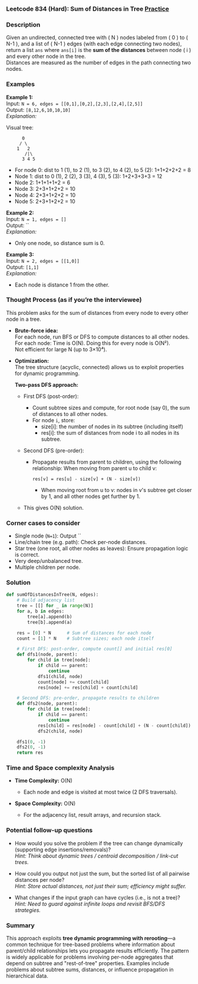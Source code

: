 ### Leetcode 834 (Hard): Sum of Distances in Tree [Practice](https://leetcode.com/problems/sum-of-distances-in-tree)

### Description  
Given an undirected, connected tree with \( N \) nodes labeled from \( 0 \) to \( N-1 \), and a list of \( N-1 \) edges (with each edge connecting two nodes), return a list `ans` where `ans[i]` is the **sum of the distances** between node \( i \) and every other node in the tree.  
Distances are measured as the number of edges in the path connecting two nodes.

### Examples  

**Example 1:**  
Input: `N = 6, edges = [[0,1],[0,2],[2,3],[2,4],[2,5]]`  
Output: `[8,12,6,10,10,10]`  
*Explanation:*

Visual tree:
```
      0
     / \
    1   2
       /|\
      3 4 5
```
- For node 0: dist to 1 (1), to 2 (1), to 3 (2), to 4 (2), to 5 (2): 1+1+2+2+2 = 8
- Node 1: dist to 0 (1), 2 (2), 3 (3), 4 (3), 5 (3): 1+2+3+3+3 = 12
- Node 2: 1+1+1+1+2 = 6
- Node 3: 2+3+1+2+2 = 10
- Node 4: 2+3+1+2+2 = 10
- Node 5: 2+3+1+2+2 = 10

**Example 2:**  
Input: `N = 1, edges = []`  
Output: ``  
*Explanation:*
- Only one node, so distance sum is 0.

**Example 3:**  
Input: `N = 2, edges = [[1,0]]`  
Output: `[1,1]`  
*Explanation:*
- Each node is distance 1 from the other.

### Thought Process (as if you’re the interviewee)  
This problem asks for the sum of distances from every node to every other node in a tree.

- **Brute-force idea:**  
  For each node, run BFS or DFS to compute distances to all other nodes.  
  For each node: Time is O(N). Doing this for every node is O(N²).  
  Not efficient for large N (up to 3×10⁴).

- **Optimization:**  
  The tree structure (acyclic, connected) allows us to exploit properties for dynamic programming.

  **Two-pass DFS approach:**
  - First DFS (post-order):  
    - Count subtree sizes and compute, for root node (say 0), the sum of distances to all other nodes.
    - For node `i`, store:
      - size[i]: the number of nodes in its subtree (including itself)
      - res[i]: the sum of distances from node i to all nodes in its subtree.

  - Second DFS (pre-order):  
    - Propagate results from parent to children, using the following relationship:
      When moving from parent u to child v:
      ```
      res[v] = res[u] - size[v] + (N - size[v])
      ```
      - When moving root from u to v: nodes in v's subtree get closer by 1, and all other nodes get further by 1.

  - This gives O(N) solution.

### Corner cases to consider  
- Single node (`N=1`): Output ``
- Line/chain tree (e.g. path): Check per-node distances.
- Star tree (one root, all other nodes as leaves): Ensure propagation logic is correct.
- Very deep/unbalanced tree.
- Multiple children per node.

### Solution

```python
def sumOfDistancesInTree(N, edges):
    # Build adjacency list
    tree = [[] for _ in range(N)]
    for a, b in edges:
        tree[a].append(b)
        tree[b].append(a)

    res = [0] * N      # Sum of distances for each node
    count = [1] * N    # Subtree sizes; each node itself

    # First DFS: post-order, compute count[] and initial res[0]
    def dfs1(node, parent):
        for child in tree[node]:
            if child == parent:
                continue
            dfs1(child, node)
            count[node] += count[child]
            res[node] += res[child] + count[child]

    # Second DFS: pre-order, propagate results to children
    def dfs2(node, parent):
        for child in tree[node]:
            if child == parent:
                continue
            res[child] = res[node] - count[child] + (N - count[child])
            dfs2(child, node)

    dfs1(0, -1)
    dfs2(0, -1)
    return res
```

### Time and Space complexity Analysis  

- **Time Complexity:** O(N)  
  - Each node and edge is visited at most twice (2 DFS traversals).

- **Space Complexity:** O(N)  
  - For the adjacency list, result arrays, and recursion stack.

### Potential follow-up questions  

- How would you solve the problem if the tree can change dynamically (supporting edge insertions/removals)?  
  *Hint: Think about dynamic trees / centroid decomposition / link-cut trees.*

- How could you output not just the sum, but the sorted list of all pairwise distances per node?  
  *Hint: Store actual distances, not just their sum; efficiency might suffer.*

- What changes if the input graph can have cycles (i.e., is not a tree)?  
  *Hint: Need to guard against infinite loops and revisit BFS/DFS strategies.*

### Summary
This approach exploits **tree dynamic programming with rerooting**—a common technique for tree-based problems where information about parent/child relationships lets you propagate results efficiently. The pattern is widely applicable for problems involving per-node aggregates that depend on subtree and "rest-of-tree" properties. Examples include problems about subtree sums, distances, or influence propagation in hierarchical data.